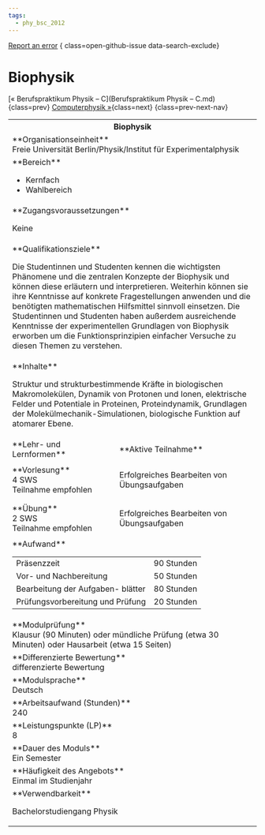 ```yaml
---
tags:
  - phy_bsc_2012
---
```

[Report an error](https://github.com/SGSSGene/FUB-SUP/issues/new?title=Error%20in%20%22Biophysik%22&body=There%20seems%20to%20be%20an%20error%20in%20module%20%22Biophysik%22%2E%0A%0A%3CDescribe%20here%20a%20slightly%20more%20detailed%20description%20of%20what%20is%20wrong%3E&labels=bug)
{ class=open-github-issue data-search-exclude}

# Biophysik

[« Berufspraktikum Physik – C](Berufspraktikum Physik – C.md){class=prev}
[Computerphysik »](Computerphysik.md){class=next}
{class=prev-next-nav}

<table markdown id="moduledesc">
<tr markdown class="moduledesc_head"><th colspan="2">Biophysik </th></tr>
<tr markdown><td colspan="2">**Organisationseinheit**   <br>Freie Universität Berlin/Physik/Institut für Experimentalphysik</td></tr>

<tr markdown><td colspan="2">**Bereich**<br>


- Kernfach
- Wahlbereich

</td></tr>

<tr markdown><td colspan="2">**Zugangsvoraussetzungen** <br>

Keine


</td></tr>
<tr markdown><td colspan="2">**Qualifikationsziele**    <br>

Die Studentinnen und Studenten kennen die wichtigsten Phänomene und die
zentralen Konzepte der Biophysik und können diese erläutern und
interpretieren. Weiterhin können sie ihre Kenntnisse auf konkrete
Fragestellungen anwenden und die benötigten mathematischen Hilfsmittel
sinnvoll einsetzen. Die Studentinnen und Studenten haben außerdem
ausreichende Kenntnisse der experimentellen Grundlagen von Biophysik
erworben um die Funktionsprinzipien einfacher Versuche zu diesen Themen zu
verstehen.


</td></tr>
<tr markdown><td colspan="2">**Inhalte**                <br>

Struktur und strukturbestimmende Kräfte in biologischen Makromolekülen,
Dynamik von Protonen und Ionen, elektrische Felder und Potentiale in
Proteinen, Proteindynamik, Grundlagen der Molekülmechanik-Simulationen,
biologische Funktion auf atomarer Ebene.


</td></tr>

<tr markdown><td>**Lehr- und Lernformen**</td><td>**Aktive Teilnahme**</td></tr>
<tr markdown><td> **Vorlesung** <br>4 SWS <br> Teilnahme empfohlen</td><td>

Erfolgreiches Bearbeiten von Übungsaufgaben
</td></tr>
<tr markdown><td> **Übung** <br>2 SWS <br> Teilnahme empfohlen</td><td>

Erfolgreiches Bearbeiten von Übungsaufgaben
</td></tr>
<tr markdown><td colspan="2">**Aufwand**                <br>
<table class="aufwand_table">
<tr><td>Präsenzzeit</td><td>90 Stunden</td></tr>
<tr><td>Vor- und Nachbereitung</td><td>50 Stunden</td></tr>
<tr><td>Bearbeitung der Aufgaben- blätter</td><td>80 Stunden</td></tr>
<tr><td>Prüfungsvorbereitung und Prüfung</td><td>20 Stunden</td></tr>
</table>

</td></tr>
<tr markdown><td colspan="2">**Modulprüfung**             <br>Klausur (90 Minuten) oder mündliche Prüfung (etwa 30 Minuten) oder
Hausarbeit (etwa 15 Seiten)


</td></tr>
<tr markdown><td colspan="2">**Differenzierte Bewertung** <br>differenzierte Bewertung

</td></tr>
<tr markdown><td colspan="2">**Modulsprache**             <br>Deutsch</td></tr>
<tr markdown><td colspan="2">**Arbeitsaufwand (Stunden)** <br>240</td></tr>
<tr markdown><td colspan="2">**Leistungspunkte (LP)**     <br>8</td></tr>
<tr markdown><td colspan="2">**Dauer des Moduls**         <br>Ein Semester</td></tr>
<tr markdown><td colspan="2">**Häufigkeit des Angebots**  <br>Einmal im Studienjahr</td></tr>
<tr markdown><td colspan="2">**Verwendbarkeit**           <br>

Bachelorstudiengang Physik


</td></tr>


</table>
